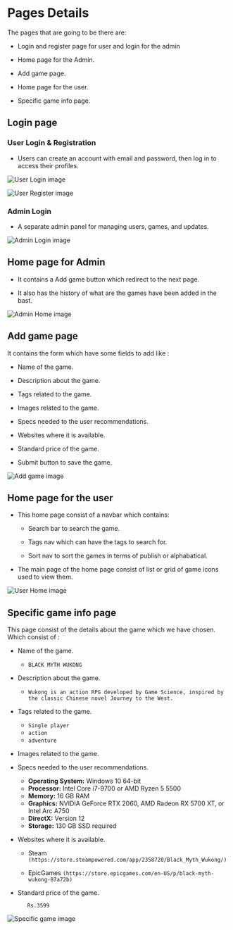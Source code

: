 # Pages Details

The pages that are going to be there are:

- Login and register page for user and login for the admin

- Home page for the Admin.

- Add game page. 

- Home page for the user.

- Specific game info page. 


## Login page


### User Login & Registration 

- Users can create an account with email and password, then log in to access their profiles.


![User Login image](./img/user_login.jpg)

![User Register image](./img/user_reg.jpg)

### Admin Login 

-  A separate admin panel for managing users, games, and updates.

![Admin Login image](./img/admin_login.jpg)


## Home page for Admin

- It contains a Add game button which redirect to the next page.

- It also has the history of what are the games have been added in the bast.

![Admin Home image](./img/admin_home.jpg)


## Add game page

It contains the form which have some fields to add like :

- Name of the game.

- Description about the game.

- Tags related to the game. 

- Images related to the game.

- Specs needed to the user recommendations.

- Websites where it is available.

- Standard price of the game.

- Submit button to save the game. 

![Add game image](./img/add_game.jpg)

## Home page for the user

- This home page consist of a navbar which contains:

  - Search bar to search the game.

  - Tags nav which can have the tags to search for.

  - Sort nav to sort the games in terms of publish or alphabatical.

- The main page of the home page consist of list or grid of game icons used to view them.

![User Home image](./img/user_home.jpg)


## Specific game info page

This page consist of the details about the game which we have chosen. Which consist of :

- Name of the game.
    - `BLACK MYTH WUKONG`

- Description about the game.
    -  `Wukong is an action RPG developed by Game Science, inspired by the classic Chinese novel Journey to the West. `

- Tags related to the game.
    - `Single player` 
    - `action`
    - `adventure`

- Images related to the game.

- Specs needed to the user recommendations.

    - **Operating System:** Windows 10 64-bit
    - **Processor:** Intel Core i7-9700 or AMD Ryzen 5 5500
    - **Memory:** 16 GB RAM
    - **Graphics:** NVIDIA GeForce RTX 2060, AMD Radeon RX 5700 XT, or Intel Arc A750
    - **DirectX:** Version 12
    - **Storage:** 130 GB SSD required

- Websites where it is available.

    - Steam `(https://store.steampowered.com/app/2358720/Black_Myth_Wukong/)`

    - EpicGames 
            `(https://store.epicgames.com/en-US/p/black-myth-wukong-87a72b)`

- Standard price of the game.
 
         Rs.3599

![Specific game image](./img/specific_page.jpg)